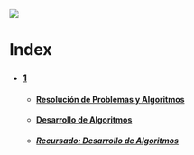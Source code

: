 ![](https://pedco.uncoma.edu.ar/pluginfile.php/85/coursecat/description/logo-facu.png)
# Index
* ### [1](https://github.com/jmarcosg/college/tree/master/LCC/1)
  * #### [Resolución de Problemas y Algoritmos](https://github.com/jmarcosg/college/tree/master/LCC/1/RPA)
  * #### [Desarrollo de Algoritmos](https://github.com/jmarcosg/college/tree/master/LCC/1/DDA)
  * #### *[Recursado: Desarrollo de Algoritmos](https://github.com/jmarcosg/college/tree/master/LCC/1/RDDA)*
